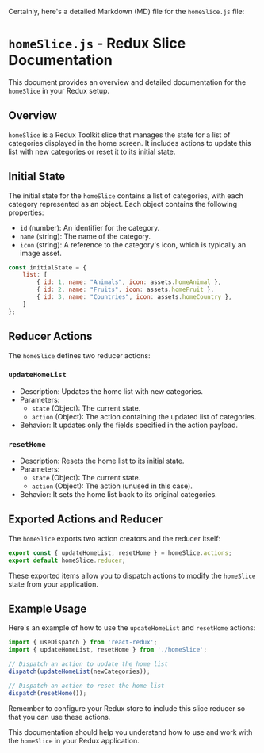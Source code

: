 Certainly, here's a detailed Markdown (MD) file for the `homeSlice.js` file:

# `homeSlice.js` - Redux Slice Documentation

This document provides an overview and detailed documentation for the `homeSlice` in your Redux setup.

## Overview

`homeSlice` is a Redux Toolkit slice that manages the state for a list of categories displayed in the home screen. It includes actions to update this list with new categories or reset it to its initial state.

## Initial State

The initial state for the `homeSlice` contains a list of categories, with each category represented as an object. Each object contains the following properties:

- `id` (number): An identifier for the category.
- `name` (string): The name of the category.
- `icon` (string): A reference to the category's icon, which is typically an image asset.

```javascript
const initialState = {
    list: [
        { id: 1, name: "Animals", icon: assets.homeAnimal },
        { id: 2, name: "Fruits", icon: assets.homeFruit },
        { id: 3, name: "Countries", icon: assets.homeCountry },
    ]
};
```

## Reducer Actions

The `homeSlice` defines two reducer actions:

### `updateHomeList`

- Description: Updates the home list with new categories.
- Parameters:
  - `state` (Object): The current state.
  - `action` (Object): The action containing the updated list of categories.
- Behavior: It updates only the fields specified in the action payload.

### `resetHome`

- Description: Resets the home list to its initial state.
- Parameters:
  - `state` (Object): The current state.
  - `action` (Object): The action (unused in this case).
- Behavior: It sets the home list back to its original categories.

## Exported Actions and Reducer

The `homeSlice` exports two action creators and the reducer itself:

```javascript
export const { updateHomeList, resetHome } = homeSlice.actions;
export default homeSlice.reducer;
```

These exported items allow you to dispatch actions to modify the `homeSlice` state from your application.

## Example Usage

Here's an example of how to use the `updateHomeList` and `resetHome` actions:

```javascript
import { useDispatch } from 'react-redux';
import { updateHomeList, resetHome } from './homeSlice';

// Dispatch an action to update the home list
dispatch(updateHomeList(newCategories));

// Dispatch an action to reset the home list
dispatch(resetHome());
```

Remember to configure your Redux store to include this slice reducer so that you can use these actions.

This documentation should help you understand how to use and work with the `homeSlice` in your Redux application.
